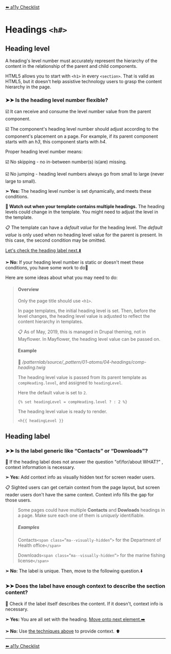 [⬅️ a11y Checklist](a11y-checklist.md)

# Headings `<h#>`

## Heading level

A heading's level number must accurately represent the hierarchy of the content in the relationship of the parent and child components.

HTML5 allows you to start with `<h1>` in every `<section>`. That is valid as HTML5, but it doesn't help assistive technology users to grasp the content hierarchy in the page.

### ➤➤ Is the heading level number flexible?

☑️ It can receive and consume the level number value from the parent component.

☑️ The component's heading level number should adjust according to the component's placement on a page. For example, if its parent component starts with an *h3*, this component starts with *h4*.

Proper heading level number means:

☑️ No skipping - no in-between number(s) is(are) missing.

☑️ No jumping - heading level numbers always go from small to large (never large to small).

<!--
- [ ] No backward - Numbers does NOT go down from large to small.
-->

**➣ Yes:** The heading level number is set dynamically, and meets these conditions.

**🛑 Watch out when your template contains multiple headings.** The heading levels could change in the template. You might need to adjust the level in the template.


📋 The template can have a *default value* for the heading level. The *default value* is only used when no heading level value for the parent is present. In this case, the second condition may be omitted.

[Let's check the heading label next.⬇️](#heading-label)

**➢ No:** If your heading level number is static or doesn't meet these conditions, you have some work to do💪

Here are some ideas about what you may need to do:

> #### Overview
>
> Only the page title should use `<h1>`.
>
> In page templates, the initial heading level is set. Then, before the level changes, the heading level value is adjusted to reflect the content hierarchy in templates.
>
> 📋 As of May, 2019, this is managed in Drupal theming, not in Mayflower.  In Mayflower, the heading level value can be passed on.
>
> #### Example
>
> 📄 */patternlab/source/_pattern/01-atoms/04-headings/comp-heading.twig*
>
> The heading level value is passed from its parent template as `compHeading.level`, and assigned to `headingLevel`.
>
> Here the default value is set to `2`.
> 
> ```{% set headingLevel = compHeading.level ? : 2 %}```
>
> The heading level value is ready to render.
>
> ```<h{{ headingLevel }}```
>


<a name="heading-label"></a>
## Heading label

### ➤➤ Is the label generic like “Contacts” or “Downloads”?

🤔 If the heading label does not answer the question "of/for/about WHAT?" , context information is necessary.

<a name="context"></a>
**➣ Yes:** Add context info as visually hidden text for screen reader users.

📋 Sighted users can get certain context from the page layout, but screen reader users don't have the same context. Context info fills the gap for those users.

> Some pages could have multiple **Contacts** and **Dowloads** headings in a page. Make sure each one of them is *uniquely* identifiable.
> 
> ##### Examples
> Contacts`<span class=”ma--visually-hidden”>` for the Department of Health office`</span>`
>
> Downloads`<span class=”ma--visually-hidden”>`	 for the marine fishing license`</span>`

**➢ No:** The label is unique. Then, move to the following question.⬇️

### ➤➤ Does the label have enough context to describe the section content?

🤔 Check if the label itself describes the content. If it doesn't, context info is necessary.

**➣ Yes:** You are all set with the heading. [Move onto next element.➡️](a11y-checklist.md)

**➢ No:** Use [the techniques above](#context) to provide context. ⬆️

---
[⬅️ a11y Checklist](a11y-checklist.md)
